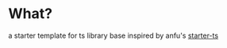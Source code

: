 # What?
a starter template for ts library base inspired by anfu's [starter-ts](https://github.com/antfu/starter-ts)
